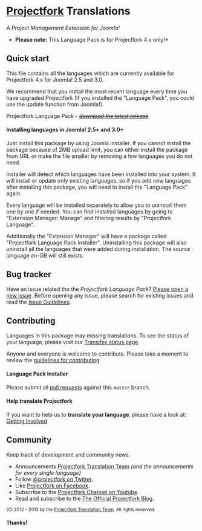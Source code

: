 # [Projectfork](https://projectfork.net) Translations

_A Project Management Extension for Joomla!_

* **Please note:** This Language Pack is for Projectfork 4.x only!*

## Quick start
This file contains all the languages which are currently available for Projectfork 4.x for Joomla! 2.5 and 3.0.

We recommend that you install the most recent language every time you have upgraded Projectfork (If you installed the "Language Pack", you could use the update function from Joomla!).


Projectfork Language Pack - *~~[download the latest release](http://projectfork.net/downloads)~~*

#### Installing languages in Joomla! 2.5+ and 3.0+
Just install this package by using Joomla installer. If you cannot install the package because of 2MB upload limit, you can either install the package from URL or make the file smaller by removing a few languages you do not need.

Installer will detect which languages have been installed into your system. It will install or update only existing languages, so if you add new languages after installing this package, you will need to install the "Language Pack" again.

Every language will be installed separately to allow you to uninstall them one by one if needed. You can find installed languages by going to "Extension Manager: Manage" and filtering results by "Projectfork Language".

Additionally the "Extension Manager" will have a package called "Projectfork Language Pack Installer". Uninstalling this package will also uninstall all the languages that were added during installation. The source language *en-GB* will still exists.


## Bug tracker
Have an issue related tho the *Projectfork Language Pack*? [Please open a new issue](https://github.com/projectfork/Translations/issues). Before opening any issue, please search for existing issues and read the [Issue Guidelines](CONTRIBUTING.md).


## Contributing
Languages in this package may missing translations. To see the status of your language, please visit our [Transifex status page](https://www.transifex.com/projects/p/projectfork-languages)

Anyone and everyone is welcome to contribute. Please take a moment to review the [guidelines for contributing](CONTRIBUTING.md)

#### Language Pack Installer
Please submit all [pull requests](CONTRIBUTING.md) against this `master` branch.

#### Help translate Projectfork
If you want to help us to **translate your language**, please have a look at: [Getting Involved](https://github.com/projectfork/Translations/wiki/Getting-involved)


## Community
Keep track of development and community news.

* Announcements [Projectfork Translation Team](https://www.transifex.com/projects/p/projectfork-languages/announcements) _(and the announcements for every single language)_
* Follow [@projectfork on Twitter](http://twitter.com/projectfork).
* Like [Projectfork on Facebook](http://facebook.com/projectfork).
* Subscribe to the [Projectfork Channel on Youtube](http://youtube.com/user/projectfork).
* Read and subscribe to the [The Official Projectfork Blog](https://projectfork.net/blog).

<small>(C) 2012 - 2013 by the [Projectfork Translation Team](https://github.com/projectfork/Translations/wiki/Translation-team). All rights reserved.</small>

#### Thanks!
